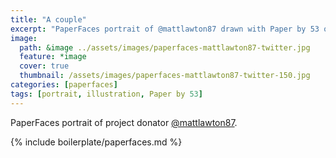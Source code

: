 ```yaml
---
title: "A couple"
excerpt: "PaperFaces portrait of @mattlawton87 drawn with Paper by 53 on an iPad."
image: 
  path: &image ../assets/images/paperfaces-mattlawton87-twitter.jpg 
  feature: *image
  cover: true
  thumbnail: /assets/images/paperfaces-mattlawton87-twitter-150.jpg
categories: [paperfaces]
tags: [portrait, illustration, Paper by 53]
---
```


PaperFaces portrait of project donator [@mattlawton87](https://twitter.com/mattlawton87).

{% include boilerplate/paperfaces.md %}
